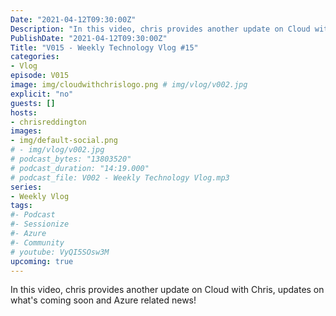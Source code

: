 ```yaml
---
Date: "2021-04-12T09:30:00Z"
Description: "In this video, chris provides another update on Cloud with Chris, updates on what's coming soon and Azure related news!"
PublishDate: "2021-04-12T09:30:00Z"
Title: "V015 - Weekly Technology Vlog #15"
categories:
- Vlog
episode: V015
image: img/cloudwithchrislogo.png # img/vlog/v002.jpg
explicit: "no"
guests: []
hosts:
- chrisreddington
images:
- img/default-social.png
# - img/vlog/v002.jpg
# podcast_bytes: "13803520"
# podcast_duration: "14:19.000"
# podcast_file: V002 - Weekly Technology Vlog.mp3
series:
- Weekly Vlog
tags:
#- Podcast
#- Sessionize
#- Azure
#- Community
# youtube: VyQI5SOsw3M
upcoming: true
---
```

In this video, chris provides another update on Cloud with Chris, updates on what's coming soon and Azure related news!